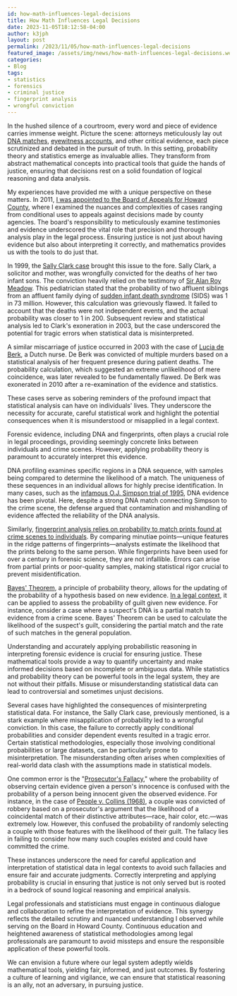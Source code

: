 ```yaml
---
id: how-math-influences-legal-decisions 
title: How Math Influences Legal Decisions
date: 2023-11-05T18:12:58-04:00
author: k3jph
layout: post
permalink: /2023/11/05/how-math-influences-legal-decisions
featured_image: /assets/img/news/how-math-influences-legal-decisions.webp
categories:
- Blog 
tags:
- statistics
- forensics
- criminal justice
- fingerprint analysis
- wrongful conviction
---
```


In the hushed silence of a courtroom, every word and piece of evidence carries
immense weight. Picture the scene: attorneys meticulously lay out [DNA
matches](https://theconversation.com/dna-is-often-used-in-solving-crimes-but-how-does-dna-profiling-actually-work-191937),
[eyewitness
accounts](https://innocenceproject.org/eyewitness-misidentification/), and other
critical evidence, each piece scrutinized and debated in the pursuit of truth.
In this setting, probability theory and statistics emerge as invaluable allies.
They transform from abstract mathematical concepts into practical tools that
guide the hands of justice, ensuring that decisions rest on a solid foundation
of logical reasoning and data analysis.

My experiences have provided me with a unique perspective on these matters. In
2011, [I was appointed to the Board of Appeals for Howard
County](/service/howard-county), where I examined the nuances and complexities
of cases ranging from conditional uses to appeals against decisions made by
county agencies. The board's responsibility to meticulously examine testimonies
and evidence underscored the vital role that precision and thorough analysis
play in the legal process. Ensuring justice is not just about having evidence
but also about interpreting it correctly, and mathematics provides us with the
tools to do just that.

In 1999, the [Sally Clark
case](https://forensicstats.org/blog/2018/02/16/misuse-statistics-courtroom-sally-clark-case/)
brought this issue to the fore. Sally Clark, a solicitor and mother, was
wrongfully convicted for the deaths of her two infant sons. The conviction
heavily relied on the testimony of [Sir Alan Roy
Meadow](https://www.ncbi.nlm.nih.gov/pmc/articles/PMC1179752/). This
pediatrician stated that the probability of two affluent siblings from an
affluent family dying of [sudden infant death
syndrome](https://www.childrenshospital.org/conditions/sudden-infant-death-syndrome-sids)
(SIDS) was 1 in 73 million. However, this calculation was grievously flawed. It
failed to account that the deaths were not independent events, and the actual
probability was closer to 1 in 200. Subsequent review and statistical analysis
led to Clark's exoneration in 2003, but the case underscored the potential for
tragic errors when statistical data is misinterpreted.

A similar miscarriage of justice occurred in 2003 with the case of [Lucia de
Berk](https://dutchreview.com/culture/lucia-de-berk-dutch-nurse-wrongfully-imprisoned-6-years/),
a Dutch nurse. De Berk was convicted of multiple murders based on a statistical
analysis of her frequent presence during patient deaths. The probability
calculation, which suggested an extreme unlikelihood of mere coincidence, was
later revealed to be fundamentally flawed. De Berk was exonerated in 2010 after
a re-examination of the evidence and statistics.

These cases serve as sobering reminders of the profound impact that statistical
analysis can have on individuals' lives. They underscore the necessity for
accurate, careful statistical work and highlight the potential consequences when
it is misunderstood or misapplied in a legal context.

Forensic evidence, including DNA and fingerprints, often plays a crucial role in
legal proceedings, providing seemingly concrete links between individuals and
crime scenes. However, applying probability theory is paramount to accurately
interpret this evidence.

DNA profiling examines specific regions in a DNA sequence, with samples being
compared to determine the likelihood of a match. The uniqueness of these
sequences in an individual allows for highly precise identification. In many
cases, such as the [infamous O.J. Simpson trial of
1995](https://famous-trials.com/simpson/1857-evidence), DNA evidence has been
pivotal. Here, despite a strong DNA match connecting Simpson to the crime scene,
the defense argued that contamination and mishandling of evidence affected the
reliability of the DNA analysis.

Similarly, [fingerprint analysis relies on probability to match prints found at
crime scenes to individuals](https://www.nist.gov/forensic-biometrics). By
comparing minutiae points—unique features in the ridge patterns of
fingerprints—analysts estimate the likelihood that the prints belong to the same
person. While fingerprints have been used for over a century in forensic
science, they are not infallible. Errors can arise from partial prints or
poor-quality samples, making statistical rigor crucial to prevent
misidentification.

[Bayes'
Theorem](https://www.khanacademy.org/math/ap-statistics/probability-ap/stats-conditional-probability/v/bayes-theorem-visualized),
a principle of probability theory, allows for the updating of the probability of
a hypothesis based on new evidence. [In a legal
context](https://jse.amstat.org/v22n1/satake.pdf), it can be applied to assess
the probability of guilt given new evidence. For instance, consider a case where
a suspect's DNA is a partial match to evidence from a crime scene. Bayes'
Theorem can be used to calculate the likelihood of the suspect's guilt,
considering the partial match and the rate of such matches in the general
population.

Understanding and accurately applying probabilistic reasoning in interpreting
forensic evidence is crucial for ensuring justice. These mathematical tools
provide a way to quantify uncertainty and make informed decisions based on
incomplete or ambiguous data.  While statistics and probability theory can be
powerful tools in the legal system, they are not without their pitfalls. Misuse
or misunderstanding statistical data can lead to controversial and sometimes
unjust decisions.

Several cases have highlighted the consequences of misinterpreting statistical
data. For instance, the Sally Clark case, previously mentioned, is a stark
example where misapplication of probability led to a wrongful conviction. In
this case, the failure to correctly apply conditional probabilities and consider
dependent events resulted in a tragic error. Certain statistical methodologies,
especially those involving conditional probabilities or large datasets, can be
particularly prone to misinterpretation. The misunderstanding often arises when
complexities of real-world data clash with the assumptions made in statistical
models.

One common error is the "[Prosecutor's
Fallacy](https://www.cebm.ox.ac.uk/news/views/the-prosecutors-fallacy)," where
the probability of observing certain evidence given a person's innocence is
confused with the probability of a person being innocent given the observed
evidence. For instance, in the case of [People v. Collins
(1968)](https://law.justia.com/cases/california/supreme-court/2d/68/319.html), a
couple was convicted of robbery based on a prosecutor's argument that the
likelihood of a coincidental match of their distinctive attributes—race, hair
color, etc.—was extremely low. However, this confused the probability of
randomly selecting a couple with those features with the likelihood of their
guilt. The fallacy lies in failing to consider how many such couples existed and
could have committed the crime.

These instances underscore the need for careful application and interpretation
of statistical data in legal contexts to avoid such fallacies and ensure fair
and accurate judgments.  Correctly interpreting and applying probability is
crucial in ensuring that justice is not only served but is rooted in a bedrock
of sound logical reasoning and empirical analysis.

Legal professionals and statisticians must engage in continuous dialogue and
collaboration to refine the interpretation of evidence. This synergy reflects
the detailed scrutiny and nuanced understanding I observed while serving on the
Board in Howard County. Continuous education and heightened awareness of
statistical methodologies among legal professionals are paramount to avoid
missteps and ensure the responsible application of these powerful tools.

We can envision a future where our legal system adeptly wields mathematical
tools, yielding fair, informed, and just outcomes. By fostering a culture of
learning and vigilance, we can ensure that statistical reasoning is an ally, not
an adversary, in pursuing justice.
